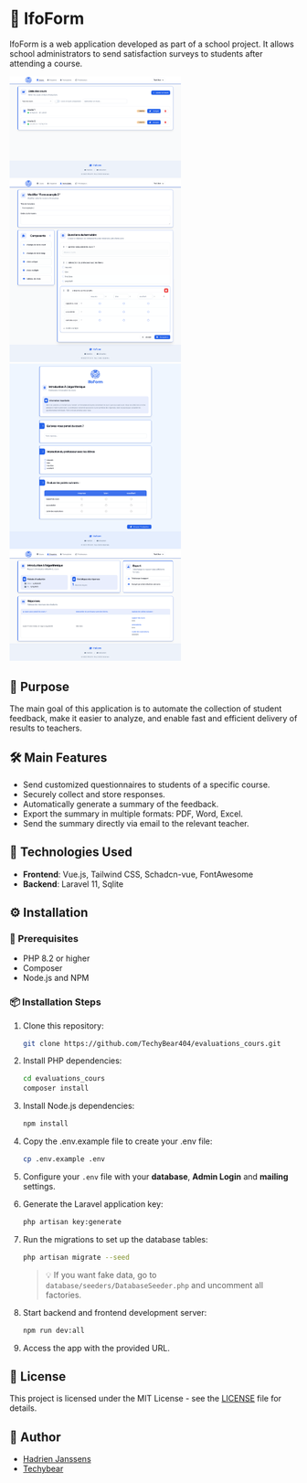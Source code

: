 # 📝 IfoForm

IfoForm is a web application developed as part of a school project. It allows school administrators to send satisfaction surveys to students after attending a course.

<img src="https://github.com/TechyBear404/evaluations_cours/blob/main/public/images/screenshot/courses_listing.png?raw=true" alt="courses listing" width="300" />
<img src="https://github.com/TechyBear404/evaluations_cours/blob/main/public/images/screenshot/create_form.png?raw=true" alt="create form" width="300" />
<img src="https://github.com/TechyBear404/evaluations_cours/blob/main/public/images/screenshot/form_student.png?raw=true" alt="form student" width="300" />
<img src="https://github.com/TechyBear404/evaluations_cours/blob/main/public/images/screenshot/survey.png?raw=true" alt="survey" width="300" />

## 🎯 Purpose

The main goal of this application is to automate the collection of student feedback, make it easier to analyze, and enable fast and efficient delivery of results to teachers.

## 🛠️ Main Features

-   Send customized questionnaires to students of a specific course.
-   Securely collect and store responses.
-   Automatically generate a summary of the feedback.
-   Export the summary in multiple formats: PDF, Word, Excel.
-   Send the summary directly via email to the relevant teacher.

## 🧰 Technologies Used

-   **Frontend**: Vue.js, Tailwind CSS, Schadcn-vue, FontAwesome
-   **Backend**: Laravel 11, Sqlite

## ⚙️ Installation

### 🔧 Prerequisites

-   PHP 8.2 or higher
-   Composer
-   Node.js and NPM

### 📦 Installation Steps

1. Clone this repository:

    ```bash
    git clone https://github.com/TechyBear404/evaluations_cours.git
    ```

2. Install PHP dependencies:

    ```bash
    cd evaluations_cours
    composer install
    ```

3. Install Node.js dependencies:

    ```bash
    npm install
    ```

4. Copy the .env.example file to create your .env file:

    ```bash
    cp .env.example .env
    ```

5. Configure your `.env` file with your **database**, **Admin Login** and **mailing** settings.

6. Generate the Laravel application key:

    ```bash
    php artisan key:generate
    ```

7. Run the migrations to set up the database tables:

    ```bash
    php artisan migrate --seed
    ```

    > 💡 If you want fake data, go to `database/seeders/DatabaseSeeder.php` and uncomment all factories.

8. Start backend and frontend development server:

    ```bash
    npm run dev:all
    ```

9. Access the app with the provided URL.

## 📄 License

This project is licensed under the MIT License - see the [LICENSE](./LICENSE) file for details.

## 👤 Author

-   [Hadrien Janssens](https://github.com/Hadrien-Janssens)
-   [Techybear](https://github.com/TechyBear404)
